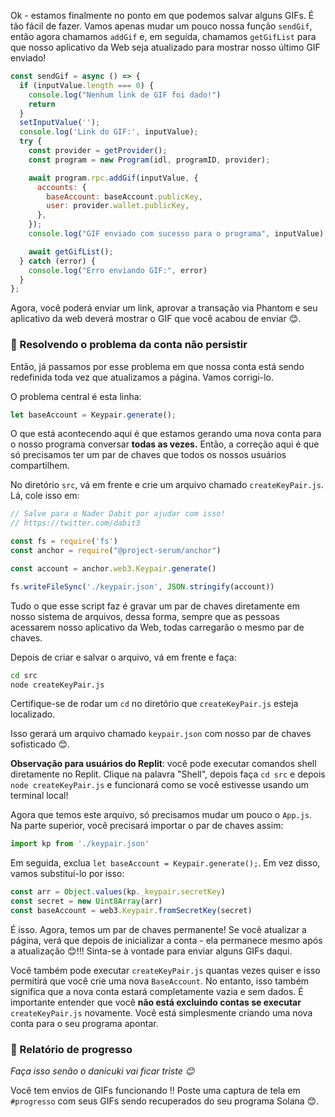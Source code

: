 Ok - estamos finalmente no ponto em que podemos salvar alguns GIFs. É tão fácil de fazer. Vamos apenas mudar um pouco nossa função `sendGif`, então agora chamamos `addGif` e, em seguida, chamamos `getGifList` para que nosso aplicativo da Web seja atualizado para mostrar nosso último GIF enviado!

```javascript
const sendGif = async () => {
  if (inputValue.length === 0) {
    console.log("Nenhum link de GIF foi dado!")
    return
  }
  setInputValue('');
  console.log('Link do GIF:', inputValue);
  try {
    const provider = getProvider();
    const program = new Program(idl, programID, provider);

    await program.rpc.addGif(inputValue, {
      accounts: {
        baseAccount: baseAccount.publicKey,
        user: provider.wallet.publicKey,
      },
    });
    console.log("GIF enviado com sucesso para o programa", inputValue)

    await getGifList();
  } catch (error) {
    console.log("Erro enviando GIF:", error)
  }
};
```

Agora, você poderá enviar um link, aprovar a transação via Phantom e seu aplicativo da web deverá mostrar o GIF que você acabou de enviar 😊.

### 🙈 Resolvendo o problema da conta não persistir

Então, já passamos por esse problema em que nossa conta está sendo redefinida toda vez que atualizamos a página. Vamos corrigi-lo.

O problema central é esta linha:

```javascript
let baseAccount = Keypair.generate();
```

O que está acontecendo aqui é que estamos gerando uma nova conta para o nosso programa conversar  **todas as vezes.** Então, a correção aqui é que só precisamos ter um par de chaves que todos os nossos usuários compartilhem.

No diretório `src`, vá em frente e crie um arquivo chamado `createKeyPair.js`. Lá, cole isso em:

```javascript
// Salve para o Nader Dabit por ajudar com isso!
// https://twitter.com/dabit3

const fs = require('fs')
const anchor = require("@project-serum/anchor")

const account = anchor.web3.Keypair.generate()

fs.writeFileSync('./keypair.json', JSON.stringify(account))
```

Tudo o que esse script faz é gravar um par de chaves diretamente em nosso sistema de arquivos, dessa forma, sempre que as pessoas acessarem nosso aplicativo da Web, todas carregarão o mesmo par de chaves.

Depois de criar e salvar o arquivo, vá em frente e faça:

```bash
cd src
node createKeyPair.js
```

Certifique-se de rodar um `cd` no diretório que `createKeyPair.js` esteja localizado.

Isso gerará um arquivo chamado `keypair.json` com nosso par de chaves sofisticado 😊.

**Observação para usuários do Replit**: você pode executar comandos shell diretamente no Replit. Clique na palavra "Shell", depois faça `cd src` e depois `node createKeyPair.js` e funcionará como se você estivesse usando um terminal local!

Agora que temos este arquivo, só precisamos mudar um pouco o `App.js`. Na parte superior, você precisará importar o par de chaves assim:

```javascript
import kp from './keypair.json'
```

Em seguida, exclua `let baseAccount = Keypair.generate();`. Em vez disso, vamos substituí-lo por isso:

```javascript
const arr = Object.values(kp._keypair.secretKey)
const secret = new Uint8Array(arr)
const baseAccount = web3.Keypair.fromSecretKey(secret)
```

É isso. Agora, temos um par de chaves permanente! Se você atualizar a página, verá que depois de inicializar a conta - ela permanece mesmo após a atualização 😊!!! Sinta-se à vontade para enviar alguns GIFs daqui.

Você também pode executar `createKeyPair.js` quantas vezes quiser e isso permitirá que você crie uma nova `BaseAccount`. No entanto, isso também significa que a nova conta estará completamente vazia e sem dados. É importante entender que você **não está excluindo contas se executar** `createKeyPair.js` novamente. Você está simplesmente criando uma nova conta para o seu programa apontar.

### 🚨 Relatório de progresso

*Faça isso senão o danicuki vai ficar triste 😊*

Você tem envios de GIFs funcionando !! Poste uma captura de tela em `#progresso` com seus GIFs sendo recuperados do seu programa Solana 😊.
